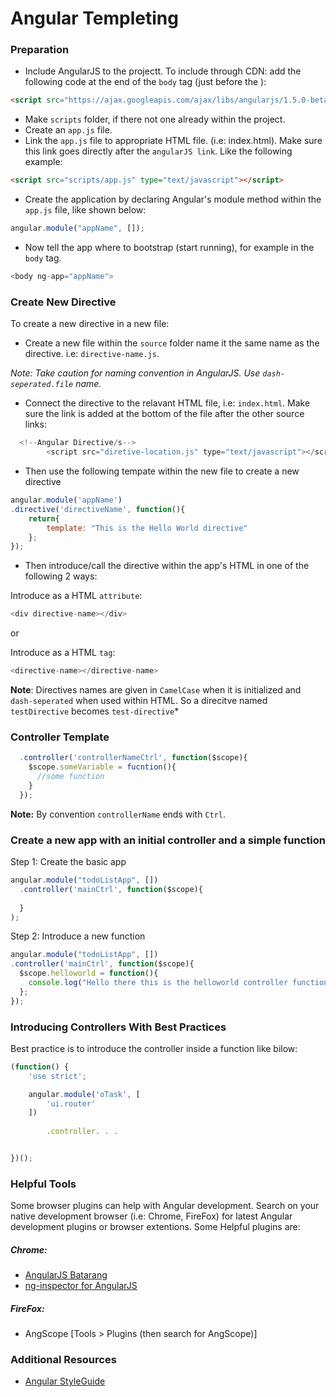 <!--MarkDown Editor (use for live preview): 
https://jbt.github.io/markdown-editor-->

<!--
	GitHub Markdown System:
	https://help.github.com/articles/markdown-basics/
	https://guides.github.com/features/mastering-markdown/
-->

# Angular Templeting

### Preparation
- Include AngularJS to the projectt. To include through CDN: add the following code at the end of the ```body``` tag (just before the </body>):
```HTML
<script src="https://ajax.googleapis.com/ajax/libs/angularjs/1.5.0-beta.2/angular.min.js"></script> 
```

- Make ```scripts``` folder, if there not one already within the project.
- Create an ```app.js``` file. 
- Link the ```app.js``` file to appropriate HTML file. (i.e: index.html). Make sure this link goes directly after the ```angularJS link```. Like the following example:
```HTML
<script src="scripts/app.js" type="text/javascript"></script>
```

- Create the application by declaring Angular's module method within the ```app.js``` file, like shown below:
```javascript
angular.module("appName", []);
```

- Now tell the app where to bootstrap (start running), for example in the ```body``` tag. 
```javascript
<body ng-app="appName">
```

### Create New Directive
To create a new directive in a new file:
- Create a new file within the ```source``` folder name it the same name as the directive. i.e: ```directive-name.js```.<br>

*Note: Take caution for naming convention in AngularJS. Use ```dash-seperated.file```  name.*

- Connect the directive to the relavant HTML file, i.e: ```index.html```. Make sure the link is added at the bottom of the file after the other source links:

```JavaScript
  <!--Angular Directive/s-->
		<script src="diretive-location.js" type="text/javascript"></script> 
```

- Then use the following tempate within the new file to create a new directive

```JavaScript
angular.module('appName')
.directive('directiveName', function(){
	return{
		template: "This is the Hello World directive"
	};           
});
```

- Then introduce/call the directive within the app's HTML in one of the following 2 ways:

Introduce as a HTML ```attribute```:
```JavaScript
<div directive-name></div>
``` 

or

Introduce as a HTML ```tag```:
```JavaScript
<directive-name></directive-name>
```

**Note**: Directives names are given in ```CamelCase``` when it is initialized and ```dash-seperated``` when used within HTML. So a direcitve named ```testDirective``` becomes ```test-directive```*

### Controller Template

```JavaScript
  .controller('controllerNameCtrl', function($scope){
    $scope.someVariable = fucntion(){
      //some function
    }
  });
```

**Note:** By convention ```controllerName``` ends with ```Ctrl```.

### Create a new app with an initial controller and a simple function

Step 1: Create the basic app
```JavaScript
angular.module("todoListApp", [])
  .controller('mainCtrl', function($scope){
  
  }
);
```

Step 2: Introduce a new function
```JavaScript
angular.module("todoListApp", [])
.controller('mainCtrl', function($scope){
  $scope.helloworld = function(){
    console.log("Hello there this is the helloworld controller function in the main Ctrl!");
  };
});
```

### Introducing Controllers With Best Practices
Best practice is to introduce the controller inside a function like bilow:

```JavaScript
(function() {
    'use strict';

    angular.module('oTask', [
        'ui.router'
    ])
    
		.controller. . .


})();
```

### Helpful Tools

Some browser plugins can help with Angular development. Search on your native development browser (i.e: Chrome, FireFox) for latest Angular development plugins or browser extentions. Some Helpful plugins are:

##### Chrome:
- [AngularJS Batarang](https://chrome.google.com/webstore/detail/angularjs-batarang/ighdmehidhipcmcojjgiloacoafjmpfk)
- [ng-inspector for AngularJS](https://chrome.google.com/webstore/detail/ng-inspector-for-angularj/aadgmnobpdmgmigaicncghmmoeflnamj)

##### FireFox:
- AngScope [Tools > Plugins (then search for AngScope)]

### Additional Resources
- [Angular StyleGuide](https://github.com/johnpapa/angular-styleguide#style-y021)

<!--
New sections:
###Start New File
```JavaScript
```
-->